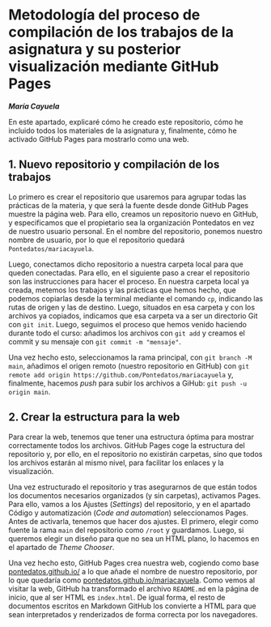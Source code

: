 # Metodología del proceso de compilación de los trabajos de la asignatura y su posterior visualización mediante GitHub Pages

***María Cayuela***

En este apartado, explicaré cómo he creado este repositorio, cómo he incluido todos los materiales de la asignatura y, finalmente, cómo he activado GitHub Pages para mostrarlo como una web.

## 1. Nuevo repositorio y compilación de los trabajos

Lo primero es crear el repositorio que usaremos para agrupar todas las prácticas de la materia, y que será la fuente desde donde GitHub Pages muestre la página web. Para ello, creamos un repositorio nuevo en GitHub, y especificamos que el propietario sea la organización Pontedatos en vez de nuestro usuario personal. En el nombre del repositorio, ponemos nuestro nombre de usuario, por lo que el repositorio quedará `Pontedatos/mariacayuela`.

Luego, conectamos dicho repositorio a nuestra carpeta local para que queden conectadas. Para ello, en el siguiente paso a crear el repositorio son las instrucciones para hacer el proceso. En nuestra carpeta local ya creada, metemos los trabajos y las prácticas que hemos hecho, que podemos copiarlas desde la terminal mediante el comando `cp`, indicando las rutas de origen y las de destino. Luego, situados en esa carpeta y con los archivos ya copiados, indicamos que esa carpeta va a ser un directorio Git con `git init`. Luego, seguimos el proceso que hemos venido haciendo durante todo el curso: añadimos los archivos con `git add` y creamos el commit y su mensaje con `git commit -m "mensaje"`. 

Una vez hecho esto, seleccionamos la rama principal, con `git branch -M main`, añadimos el origen remoto (nuestro repositorio en GitHub) con `git remote add origin https://github.com/Pontedatos/mariacayuela` y, finalmente, hacemos *push* para subir los archivos a GiHub: `git push -u origin main`.

## 2. Crear la estructura para la web

Para crear la web, tenemos que tener una estructura óptima para mostrar correctamente todos los archivos. GitHub Pages coge la estructura del repositorio y, por ello, en el repositorio no existirán carpetas, sino que todos los archivos estarán al mismo nivel, para facilitar los enlaces y la visualización. 

Una vez estructurado el repositorio y tras asegurarnos de que están todos los documentos necesarios organizados (y sin carpetas), activamos Pages. Para ello, vamos a los Ajustes (*Settings*) del repositorio, y en el apartado Código y automatización (*Code and automation*) seleccionamos Pages. Antes de activarla, tenemos que hacer dos ajustes. El primero, elegir como fuente la rama `main` del repositorio como `/root` y guardamos. Luego, si queremos elegir un diseño para que no sea un HTML plano, lo hacemos en el apartado de *Theme Chooser*. 

Una vez hecho esto, GitHub Pages crea nuestra web, cogiendo como base [pontedatos.github.io/](pontedatos.github.io) a lo que añade el nombre de nuestro repositorio, por lo que quedaría como [pontedatos.github.io/mariacayuela](pontedatos.github.io/mariacayuela). Como vemos al visitar la web, GitHub ha transformado el archivo `README.md` en la página de inicio, que al ser HTML es `index.html`. De igual forma, el resto de documentos escritos en Markdown GitHub los convierte a HTML para que sean interpretados y renderizados de forma correcta por los navegadores. 